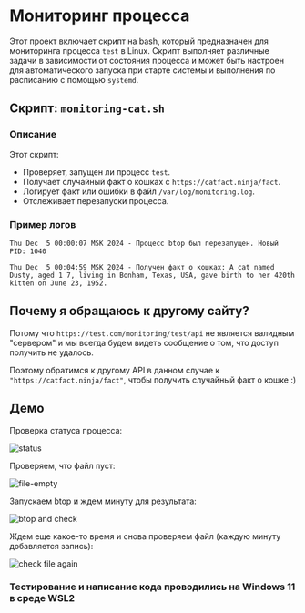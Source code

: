 # Мониторинг процесса

Этот проект включает скрипт на bash, который предназначен для мониторинга процесса `test` в Linux. Скрипт выполняет различные задачи в зависимости от состояния процесса и может быть настроен для автоматического запуска при старте системы и выполнения по расписанию с помощью `systemd`.


## Скрипт: `monitoring-cat.sh`

### Описание
Этот скрипт:
- Проверяет, запущен ли процесс `test`.
- Получает случайный факт о кошках с `https://catfact.ninja/fact`.
- Логирует факт или ошибки в файл `/var/log/monitoring.log`.
- Отслеживает перезапуски процесса.

### Пример логов
`Thu Dec  5 00:00:07 MSK 2024 - Процесс btop был перезапущен. Новый PID: 1040`

`Thu Dec  5 00:04:59 MSK 2024 - Получен факт о кошках: A cat named Dusty, aged 1 7, living in Bonham, Texas, USA, gave birth to her 420th kitten on June 23, 1952.`
## Почему я обращаюсь к другому сайту?

Потому что `https://test.com/monitoring/test/api` не является валидным "сервером" и мы всегда будем видеть сообщение о том, что доступ получить не удалось.

Поэтому обратимся к другому API в данном случае к `"https://catfact.ninja/fact"`, чтобы получить случайный факт о кошке :)

## Демо

Проверка статуса процесса:

![status](https://github.com/user-attachments/assets/de2bec92-02f7-4e27-bc5a-8e6e35f81a4b)

Проверяем, что файл пуст:

![file-empty](https://github.com/user-attachments/assets/02449e5e-e19d-4d8b-8acf-208db406e09e)

Запускаем btop и ждем минуту для результата:

![btop and check](https://github.com/user-attachments/assets/a1726ac0-5ac0-4946-ae5d-d7485b794ed8)

Ждем еще какое-то время и снова проверяем файл (каждую минуту добавляется запись):

![check file again](https://github.com/user-attachments/assets/9fc6972d-511c-44b6-9a1e-572f5b159244)

### Тестирование и написание кода проводились на Windows 11 в среде WSL2
